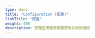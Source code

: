 ```yaml
---
type: docs
title: "Configuration (配置)"
linkTitle: "配置"
weight: 400
description: 管理应用程序配置更改并收到通知
---
```


